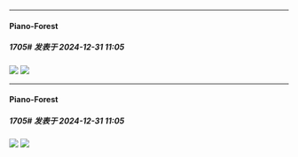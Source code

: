 ﻿
*****

####  Piano-Forest  
##### 1705#       发表于 2024-12-31 11:05

<img src="https://p.sda1.dev/21/fda5bb128669d7abb97201b8b97ed759/20241231_021229.jpg" referrerpolicy="no-referrer">
<img src="https://p.sda1.dev/21/5cebe42fac5c9a9a291efb6bfdaa77ee/20241231_110055.jpg" referrerpolicy="no-referrer">


*****

####  Piano-Forest  
##### 1705#       发表于 2024-12-31 11:05

<img src="https://p.sda1.dev/21/fda5bb128669d7abb97201b8b97ed759/20241231_021229.jpg" referrerpolicy="no-referrer">
<img src="https://p.sda1.dev/21/5cebe42fac5c9a9a291efb6bfdaa77ee/20241231_110055.jpg" referrerpolicy="no-referrer">

